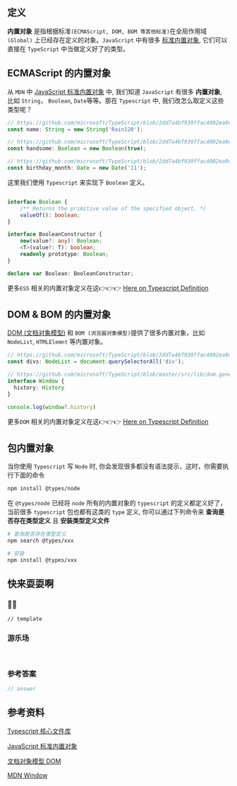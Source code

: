 ## 定义

**内置对象** 是指根据标准`(ECMAScript, DOM, BOM 等其他标准)`在全局作用域 `(Global)` 上已经存在定义的对象。`JavaScript` 中有很多 [标准内置对象](https://developer.mozilla.org/en-US/docs/Web/JavaScript/Reference/Global_Objects), 它们可以直接在 `TypeScript` 中当做定义好了的类型。

## ECMAScript 的内置对象

从 `MDN` 中 [JavaScript 标准内置对象](https://developer.mozilla.org/en-US/docs/Web/JavaScript/Reference/Global_Objects) 中, 我们知道 `JavaScript` 有很多 **内置对象**, 比如 `String`， `Boolean`, `Date`等等。那在 `Typescript` 中, 我们改怎么取定义这些类型呢？

```ts
// https://github.com/microsoft/TypeScript/blob/2dd7a4bf939ffac4002ea9c76651166ba457ac70/src/lib/es5.d.ts#L497
const name: String = new String('Rain120');

// https://github.com/microsoft/TypeScript/blob/2dd7a4bf939ffac4002ea9c76651166ba457ac70/src/lib/es5.d.ts#L509
const handsome: Boolean = new Boolean(true);

// https://github.com/microsoft/TypeScript/blob/2dd7a4bf939ffac4002ea9c76651166ba457ac70/src/lib/es5.d.ts#L709
const birthday_month: Date = new Date('11');
```

这里我们使用 `Typescript` 来实现下 `Boolean` 定义。

```ts

interface Boolean {
    /** Returns the primitive value of the specified object. */
    valueOf(): boolean;
}

interface BooleanConstructor {
    new(value?: any): Boolean;
    <T>(value?: T): boolean;
    readonly prototype: Boolean;
}

declare var Boolean: BooleanConstructor;
```

更多`ES5` 相关的内置对象定义在这👉👉👉 [Here on Typescript Definition](https://github.com/microsoft/TypeScript/blob/master/src/lib/es5.d.ts)

## DOM & BOM 的内置对象

[DOM (文档对象模型)](https://developer.mozilla.org/zh-CN/docs/Web/API/Document_Object_Model) 和 `BOM (浏览器对象模型)`提供了很多内置对象，比如 `NodeList`, `HTMLElemnt` 等内置对象。

```ts
// https://github.com/microsoft/TypeScript/blob/2dd7a4bf939ffac4002ea9c76651166ba457ac70/src/lib/dom.generated.d.ts#L10984
const divs: NodeList = document.querySelectorAll('div');

// https://github.com/microsoft/TypeScript/blob/master/src/lib/dom.generated.d.ts#L10984
interface Window {
  history: History
}

console.log(window?.history)
```



更多`DOM` 相关的内置对象定义在这👉👉👉 [Here on Typescript Definition](https://github.com/microsoft/TypeScript/blob/master/src/lib/dom.generated.d.ts)

## 包内置对象

当你使用 `Typescript` 写 `Node` 时, 你会发现很多都没有语法提示，这时，你需要执行下面的命令

```sh
npm install @types/node
```

在 `@types/node` 已经将 `node` 所有的内置对象的 `typescript` 的定义都定义好了，当前很多 `typescript` 包也都有这类的 `type` 定义, 你可以通过下列命令来 **查询是否存在类型定义** 且 **安装类型定义文件**

```sh
# 查询是否存在类型定义
npm search @types/xxx

# 安装
npm install @types/xxx
```

## 快来耍耍啊

### 🌰🌰

<!-- 题目 -->

```
// template
```

### 游乐场

<br />

<Editor
  value='// enjoy yourself'
/>

### 参考答案

```ts
// answer
```

## 参考资料

[Typescript 核心文件库](https://github.com/Microsoft/TypeScript/tree/master/src/lib)

[JavaScript 标准内置对象](https://developer.mozilla.org/en-US/docs/Web/JavaScript/Reference/Global_Objects)

[文档对象模型 DOM](https://developer.mozilla.org/zh-CN/docs/Web/API/Document_Object_Model)

[MDN Window](https://developer.mozilla.org/zh-CN/docs/Web/API/Window)